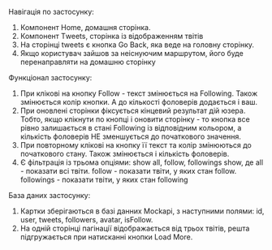 Навігація по застосунку:

1.  Компонент Home, домашня сторінка.
2.  Компонент Тweets, сторінка із відображенням твітів
3.  На сторінці tweets є кнопка Go Back, яка веде на головну сторінку.
4.  Якщо користувач зайшов за неіснуючим маршрутом, його буде перенаправляти на
    домашню сторінку

Функціонал застосунку:

1. При клікові на кнопку Follow - текст змінюється на Following. Також
   змінюється колір кнопки. А до кількості фоловерів додається і ваш.
2. При оновлені сторінки фіксується кінцевий результат дій юзера. Тобто, якщо
   клікнути по кнопці і оновити сторінку - то кнопка все рівно залишається в
   стані Following із відповідним кольором, а кількість фоловерів НЕ зменшується
   до початкового значення.
3. При повторному клікові на кнопку її текст та колір змінюються до початкового
   стану. Також змінюється і кількість фоловерів.
4. Є фільтрація із трьома опціями: show all, follow, followings show, де all -
   показати всі твіти. follow - показати твіти, у яких стан follow. followings -
   показати твіти, у яких стан following

База даних застосунку:

1. Картки зберігаються в базі данних Mockapi, з наступними полями: id, user,
   tweets, followers, avatar, isFollow.
2. На одній сторінці пагінації відображається від трьох твітів, решта
   підгружається при натисканні кнопки Load More.
